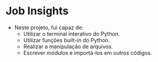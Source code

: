 # Job Insights

* Neste projeto, fui capaz de:
    - Utilizar o terminal interativo do Python.
    - Utilizar funções built-in do Python.
    - Realizar a manipulação de arquivos.
    - Escrever módulos e importá-los em outros códigos.
